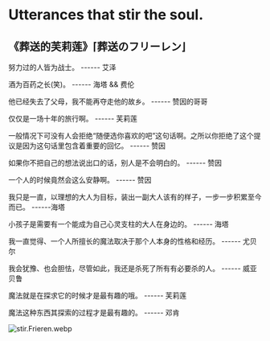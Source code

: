 # Utterances that stir the soul.

## 《**葬送的芙莉莲**》**⌈葬送のフリーレン⌋**

努力过的人皆为战士。 ------ 艾泽

酒为百药之长(笑)。 ------ 海塔 && 费伦

他已经失去了父母，我不能再夺走他的故乡。 ------ 赞因的哥哥

仅仅是一场十年的旅行啊。 ------ 芙莉莲

一般情况下可没有人会拒绝“随便选你喜欢的吧”这句话啊。之所以你拒绝了这个提议是因为这句话里包含着重要的回忆。 ------ 赞因

如果你不把自己的想法说出口的话，别人是不会明白的。 ------ 赞因

一个人的时候竟然会这么安静啊。 ------ 赞因

我只是一直，以理想的大人为目标，装出一副大人该有的样子，一步一步积累至今而已。 ------海塔

小孩子是需要有一个能成为自己心灵支柱的大人在身边的。 ------ 海塔

我一直觉得、一个人所擅长的魔法取决于那个人本身的性格和经历。 ------ 尤贝尔

我会犹豫、也会胆怯，尽管如此，我还是杀死了所有有必要杀的人。 ------ 威亚贝鲁

魔法就是在探求它的时候才是最有趣的哦。 ------ 芙莉莲

魔法这种东西其探索的过程才是最有趣的。 ------ 邓肯

![stir.Frieren.webp](https://s2.loli.net/2024/02/23/rHZOVuBpyER13qM.webp)

